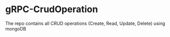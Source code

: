 # gRPC-CrudOperation
The repo contains all CRUD operations (Create, Read, Update, Delete) using mongoDB
